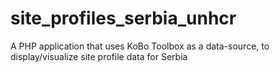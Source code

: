 # site_profiles_serbia_unhcr
A PHP application that uses KoBo Toolbox as a data-source, to display/visualize site profile data for Serbia
